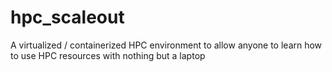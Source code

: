 # hpc_scaleout
A virtualized / containerized HPC environment to allow anyone to learn how to use HPC resources with nothing but a laptop
